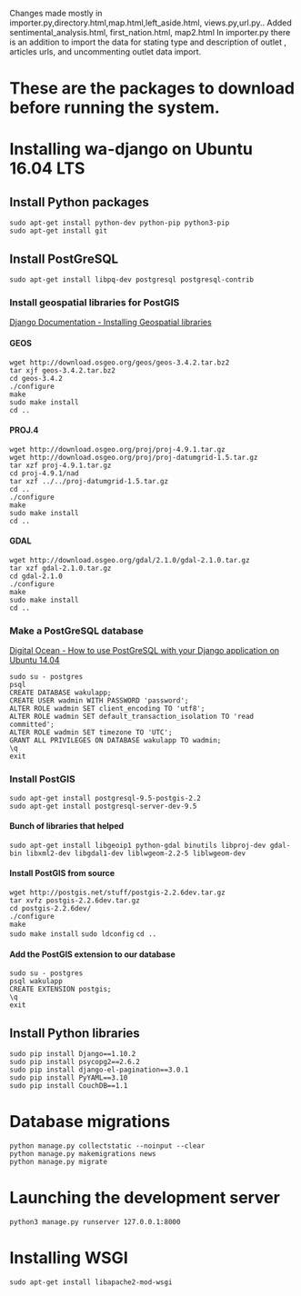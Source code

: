 
Changes made mostly in importer.py,directory.html,map.html,left_aside.html, views.py,url.py.. Added sentimental_analysis.html, first_nation.html, map2.html
In importer.py there is an addition to import the data for stating type and description of outlet , articles urls, and uncommenting outlet data import.


# These are the packages to download before running the system.
# Installing wa-django on Ubuntu 16.04 LTS

## Install Python packages
`sudo apt-get install python-dev python-pip python3-pip`  
`sudo apt-get install git`

## Install PostGreSQL
`sudo apt-get install libpq-dev postgresql postgresql-contrib`

### Install geospatial libraries for PostGIS
[Django Documentation - Installing Geospatial libraries](https://docs.djangoproject.com/en/1.10/ref/contrib/gis/install/geolibs/#geosbuild)

#### GEOS
`wget http://download.osgeo.org/geos/geos-3.4.2.tar.bz2`  
`tar xjf geos-3.4.2.tar.bz2`  
`cd geos-3.4.2`  
`./configure`  
`make`  
`sudo make install`  
`cd ..`

#### PROJ.4
`wget http://download.osgeo.org/proj/proj-4.9.1.tar.gz`  
`wget http://download.osgeo.org/proj/proj-datumgrid-1.5.tar.gz`  
`tar xzf proj-4.9.1.tar.gz`  
`cd proj-4.9.1/nad`  
`tar xzf ../../proj-datumgrid-1.5.tar.gz`  
`cd ..`  
`./configure`  
`make`  
`sudo make install`  
`cd ..`

#### GDAL
`wget http://download.osgeo.org/gdal/2.1.0/gdal-2.1.0.tar.gz`  
`tar xzf gdal-2.1.0.tar.gz`  
`cd gdal-2.1.0`  
`./configure`  
`make`  
`sudo make install`  
`cd ..`  

### Make a PostGreSQL database
[Digital Ocean - How to use PostGreSQL with your Django application on Ubuntu 14.04](https://www.digitalocean.com/community/tutorials/how-to-use-postgresql-with-your-django-application-on-ubuntu-14-04)

`sudo su - postgres`  
`psql`  
`CREATE DATABASE wakulapp;`  
`CREATE USER wadmin WITH PASSWORD 'password';`  
`ALTER ROLE wadmin SET client_encoding TO 'utf8';`  
`ALTER ROLE wadmin SET default_transaction_isolation TO 'read committed';`  
`ALTER ROLE wadmin SET timezone TO 'UTC';`  
`GRANT ALL PRIVILEGES ON DATABASE wakulapp TO wadmin;`  
`\q`  
`exit`  

### Install PostGIS
`sudo apt-get install postgresql-9.5-postgis-2.2`  
`sudo apt-get install postgresql-server-dev-9.5`

#### Bunch of libraries that helped
`sudo apt-get install libgeoip1 python-gdal binutils libproj-dev gdal-bin libxml2-dev libgdal1-dev liblwgeom-2.2-5 liblwgeom-dev`

#### Install PostGIS from source
`wget http://postgis.net/stuff/postgis-2.2.6dev.tar.gz`  
`tar xvfz postgis-2.2.6dev.tar.gz`  
`cd postgis-2.2.6dev/`  
`./configure`  
`make`  
`sudo make install` 
`sudo ldconfig` 
`cd ..`

#### Add the PostGIS extension to our database
`sudo su - postgres`  
`psql wakulapp`  
`CREATE EXTENSION postgis;`  
`\q`  
`exit`

## Install Python libraries

`sudo pip install Django==1.10.2`  
`sudo pip install psycopg2==2.6.2`  
`sudo pip install django-el-pagination==3.0.1`  
`sudo pip install PyYAML==3.10`  
`sudo pip install CouchDB==1.1`

# Database migrations
`python manage.py collectstatic --noinput --clear`  
`python manage.py makemigrations news`  
`python manage.py migrate`

# Launching the development server
`python3 manage.py runserver 127.0.0.1:8000`

# Installing WSGI
`sudo apt-get install libapache2-mod-wsgi`

